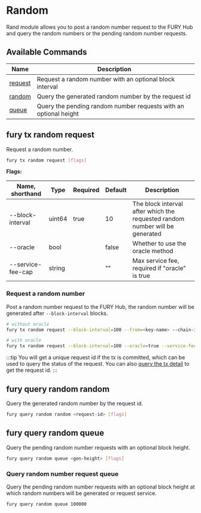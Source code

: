 # Random

Rand module allows you to post a random number request to the FURY Hub and query the random numbers or the pending random number requests.

## Available Commands

| Name                                | Description                                                      |
| ----------------------------------- | ---------------------------------------------------------------- |
| [request](#fury-tx-random-request)  | Request a random number with an optional block interval          |
| [random](#fury-query-random-random) | Query the generated random number by the request id              |
| [queue](#fury-query-random-queue)   | Query the pending random number requests with an optional height |

## fury tx random request

Request a random number.

```bash
fury tx random request [flags]
```

**Flags:**

| Name, shorthand   | Type   | Required | Default | Description                                                                  |
| ----------------- | ------ | -------- | ------- | ---------------------------------------------------------------------------- |
| --block-interval  | uint64 | true     | 10      | The block interval after which the requested random number will be generated |
| --oracle          | bool   |          | false   | Whether to use the oracle method                                             |
| --service-fee-cap | string |          | ""      | Max service fee, required if "oracle" is true                                |

### Request a random number

Post a random number request to the FURY Hub, the random number will be generated after `--block-interval` blocks.

```bash
# without oracle
fury tx random request --block-interval=100 --from=<key-name> --chain-id=furyhub --fees=0.3fury

# with oracle
fury tx random request --block-interval=100 --oracle=true --service-fee-cap=1fury --from=<key-name> --chain-id=furyhub --fees=0.3fury
```

:::tip
You will get a unique request id if the tx is committed, which can be used to query the status of the request. You can also [query the tx detail](./tx.md#fury-query-tx) to get the request id.
:::

## fury query random random

Query the generated random number by the request id.

```bash
fury query random random <request-id> [flags]
```

## fury query random queue

Query the pending random number requests with an optional block height.

```bash
fury query random queue <gen-height> [flags]
```

### Query random number request queue

Query the pending random number requests with an optional block height at which random numbers will be generated or request service.

```bash
fury query random queue 100000
```

